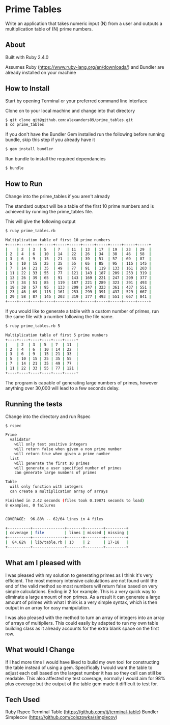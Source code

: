 # Prime Tables

Write an application that takes numeric input (N) from a user and outputs a multiplication table of (N) prime numbers.

## About

Built with Ruby 2.4.0

Assumes Ruby (https://www.ruby-lang.org/en/downloads/) and Bundler are already installed on your machine


## How to Install

Start by opening Terminal or your preferred command line interface

Clone on to your local machine and change into that directory

```sh
$ git clone git@github.com:alexanders89/prime_tables.git
$ cd prime_tables
```

If you don't have the Bundler Gem installed run the following before running bundle, skip this step if you already have it

```sh
$ gem install bundler
```

Run bundle to install the required dependancies

```sh
$ bundle
```

## How to Run

Change into the prime_tables if you aren't already

The standard output will be a table of the first 10 prime numbers and is achieved by running the prime_tables file.

This will give the following output

```sh
$ ruby prime_tables.rb

Multiplication table of first 10 prime numbers
+----+----+----+-----+-----+-----+-----+-----+-----+-----+-----+
|    | 2  | 3  | 5   | 7   | 11  | 13  | 17  | 19  | 23  | 29  |
| 2  | 4  | 6  | 10  | 14  | 22  | 26  | 34  | 38  | 46  | 58  |
| 3  | 6  | 9  | 15  | 21  | 33  | 39  | 51  | 57  | 69  | 87  |
| 5  | 10 | 15 | 25  | 35  | 55  | 65  | 85  | 95  | 115 | 145 |
| 7  | 14 | 21 | 35  | 49  | 77  | 91  | 119 | 133 | 161 | 203 |
| 11 | 22 | 33 | 55  | 77  | 121 | 143 | 187 | 209 | 253 | 319 |
| 13 | 26 | 39 | 65  | 91  | 143 | 169 | 221 | 247 | 299 | 377 |
| 17 | 34 | 51 | 85  | 119 | 187 | 221 | 289 | 323 | 391 | 493 |
| 19 | 38 | 57 | 95  | 133 | 209 | 247 | 323 | 361 | 437 | 551 |
| 23 | 46 | 69 | 115 | 161 | 253 | 299 | 391 | 437 | 529 | 667 |
| 29 | 58 | 87 | 145 | 203 | 319 | 377 | 493 | 551 | 667 | 841 |
+----+----+----+-----+-----+-----+-----+-----+-----+-----+-----+
```

If you would like to generate a table with a custom number of primes, run the same file with a number following the file name.

```sh
$ ruby prime_tables.rb 5

Multiplication table of first 5 prime numbers
+----+----+----+----+----+-----+
|    | 2  | 3  | 5  | 7  | 11  |
| 2  | 4  | 6  | 10 | 14 | 22  |
| 3  | 6  | 9  | 15 | 21 | 33  |
| 5  | 10 | 15 | 25 | 35 | 55  |
| 7  | 14 | 21 | 35 | 49 | 77  |
| 11 | 22 | 33 | 55 | 77 | 121 |
+----+----+----+----+----+-----+

```
The program is capable of generating large numbers of primes, however anything over 30,000 will lead to a few seconds delay.

## Running the tests

Change into the directory and run Rspec

```sh
$ rspec

Prime
  validator
    will only test positive integers
    will return false when given a non prime number
    will return true when given a prime number
  list
    will generate the first 10 primes
    will generate a user specified number of primes
    can generate large numbers of primes

Table
  will only function with integers
  can create a multiplication array of arrays

Finished in 2.42 seconds (files took 0.19871 seconds to load)
8 examples, 0 failures


COVERAGE:  96.88% -- 62/64 lines in 4 files

+----------+--------------+-------+--------+---------+
| coverage | file         | lines | missed | missing |
+----------+--------------+-------+--------+---------+
|  84.62%  | lib/table.rb | 13    | 2      | 17-18   |
+----------+--------------+-------+--------+---------+

```

## What am I pleased with

I was pleased with my solution to generating primes as I think it's very efficient. The most memory intensive calculations are not found until the end of the valid method so most numbers will return false based on very simple calculations. Ending in 2 for example. This is a very quick way to eliminate a large amount of non primes.
As a result it can generate a large amount of primes with what I think is a very simple syntax, which is then output in an array for easy manipulation.

I was also pleased with the method to turn an array of integers into an array of arrays of multipliers. This could easily by adapted to run my own table building class as it already accounts for the extra blank space on the first row.

## What would I Change

If I had more time I would have liked to build my own tool for constructing the table instead of using a gem.
Specifically I would want the table to adjust each cell based on the largest number it has so they cell can still be readable.
This also affected my test coverage, normally I would aim for 98% plus coverage but the output of the table gem made it difficult to test for.

## Tech Used

Ruby
Rspec
Terminal Table (https://github.com/tj/terminal-table)
Bundler
Simplecov (https://github.com/colszowka/simplecov)
